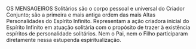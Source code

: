 ﻿OS MENSAGEIROS Solitários são o corpo pessoal e universal do Criador Conjunto; são a primeira e mais antiga ordem das mais Altas Personalidades do Espírito Infinito. Representam a ação criadora inicial do Espírito Infinito em atuação solitária com o propósito de trazer à existência espíritos de personalidade solitários. Nem o Pai, nem o Filho participaram diretamente nessa estupenda espiritualização.
